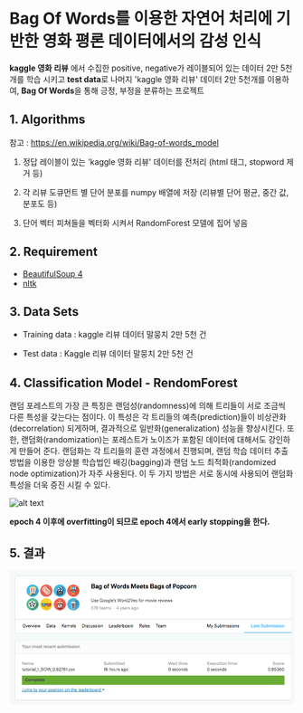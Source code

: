 # Bag Of Words를 이용한 자연어 처리에 기반한 영화 평론 데이터에서의 감성 인식 
**kaggle 영화 리뷰** 에서 수집한 positive, negative가 레이블되어 있는 데이터 2만 5천개를 학습 시키고 
**test data**로 나머지 'kaggle 영화 리뷰' 데이터 2만 5천개를 이용하여, **Bag Of Words**을 통해 긍정, 부정을 분류하는 프로젝트

## 1. Algorithms
  참고 : https://en.wikipedia.org/wiki/Bag-of-words_model

1. 정답 레이블이 있는 'kaggle 영화 리뷰' 데이터를 전처리 (html 태그, stopword 제거 등)

2. 각 리뷰 도큐먼트 별 단어 분포를 numpy 배열에 저장 (리뷰별 단어 평균, 중간 값, 분포도 등)

3. 단어 벡터 피쳐들을 벡터화 시켜서 RandomForest 모델에 집어 넣음

## 2. Requirement
- [BeautifulSoup 4](https://www.crummy.com/software/BeautifulSoup/bs4/doc/)
- [nltk](https://datascienceschool.net/view-notebook/118731eec74b4ad3bdd2f89bab077e1b/)

## 3. Data Sets

- Training data : kaggle 리뷰 데이터 말뭉치 2만 5천 건

- Test data : Kaggle 리뷰 데이터 말뭉치 2만 5천 건 

## 4. Classification Model - RendomForest

랜덤 포레스트의 가장 큰 특징은 랜덤성(randomness)에 의해 트리들이 서로 조금씩 다른 특성을 갖는다는 점이다. 이 특성은 각 트리들의 예측(prediction)들이 비상관화(decorrelation) 되게하며, 결과적으로 일반화(generalization) 성능을 향상시킨다. 
또한, 랜덤화(randomization)는 포레스트가 노이즈가 포함된 데이터에 대해서도 강인하게 만들어 준다. 랜덤화는 각 트리들의 훈련 과정에서 진행되며, 랜덤 학습 데이터 추출 방법을 이용한 앙상블 학습법인 배깅(bagging)과 랜덤 노드 최적화(randomized node optimization)가 자주 사용된다. 
이 두 가지 방법은 서로 동시에 사용되어 랜덤화 특성을 더욱 증진 시킬 수 있다.

![alt text](https://github.com/MSWon/Sentimental-Analysis/blob/master/pic/pic_4.png "Accuracy graph")

   **epoch 4 이후에 overfitting이 되므로 epoch 4에서 early stopping을 한다.**

## 5. 결과

![result](./result.png)
